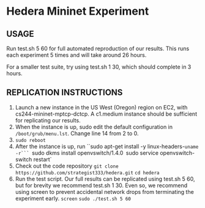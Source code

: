 Hedera Mininet Experiment
=====

USAGE
---

Run test.sh 5 60 for full automated reproduction of our results. 
This runs each experiment 5 times and will take around 26 hours.

For a smaller test suite, try using test.sh 1 30, which should
complete in 3 hours.

REPLICATION INSTRUCTIONS
---
1. Launch a new instance in the US West (Oregon) region on EC2, with cs244-mininet-mptcp-dctcp. A c1.medium instance should be sufficient for replicating our results.
2. When the instance is up, sudo edit the default configuration in `/boot/grub/menu.lst`. Change line 14 from 2 to 0.
3. `sudo reboot`
4. After the instance is up, run 
``sudo apt-get install -y linux-headers-`uname -r```
`sudo dkms install openvswitch/1.4.0`
`sudo service openvswitch-switch restart`
5. Check out the code repository
`git clone https://github.com/strategist333/hedera.git`
`cd hedera`
6. Run the test script. Our full results can be replicated using test.sh 5 60, but for brevity we recommend test.sh 1 30. Even so, we recommend using screen to prevent accidental network drops from terminating the experiment early.
`screen`
`sudo ./test.sh 5 60`
